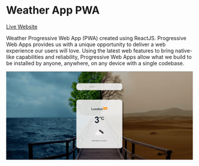 Weather App PWA
===============

[Live Website](https://utkarsh-weather-app-pwa.netlify.app/)  

Weather Progressive Web App (PWA) created using ReactJS. Progressive Web Apps provides us with a unique opportunity to deliver a web experience our users will love. Using the latest web features to bring native-like capabilities and reliability, Progressive Web Apps allow what we build to be installed by anyone, anywhere, on any device with a single codebase.  

![Welcome Page](./public/images/welcome_page.png)  
